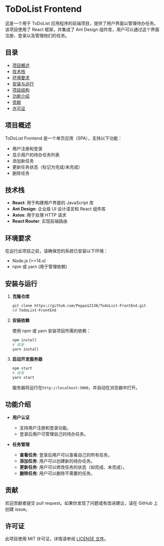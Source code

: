 # ToDoList Frontend

这是一个用于 ToDoList 应用程序的前端项目，提供了用户界面以管理待办任务。该项目使用了 React 框架，并集成了 Ant Design 组件库，用户可以通过这个界面注册、登录以及管理他们的任务。

## 目录

- [项目概述](#项目概述)
- [技术栈](#技术栈)
- [环境要求](#环境要求)
- [安装与运行](#安装与运行)
- [项目结构](#项目结构)
- [功能介绍](#功能介绍)
- [贡献](#贡献)
- [许可证](#许可证)

## 项目概述

ToDoList Frontend 是一个单页应用（SPA），支持以下功能：

- 用户注册和登录
- 显示用户的待办任务列表
- 添加新任务
- 更新任务状态（标记为完成/未完成）
- 删除任务

## 技术栈

- **React**: 用于构建用户界面的 JavaScript 库
- **Ant Design**: 企业级 UI 设计语言和 React 组件库
- **Axios**: 用于处理 HTTP 请求
- **React Router**: 实现前端路由

## 环境要求

在运行此项目之前，请确保您的系统已安装以下环境：

- Node.js (>=14.x)
- npm 或 yarn (用于管理依赖)

## 安装与运行

1. **克隆仓库**

   ```bash
   git clone https://github.com/Peppa12138/TodoList-FrontEnd.git
   cd TodoList-FrontEnd
   ```

2. **安装依赖**

   使用 npm 或 yarn 安装项目所需的依赖：

   ```bash
   npm install
   # 或者
   yarn install
   ```

3. **启动开发服务器**

   ```bash
   npm start
   # 或者
   yarn start
   ```

   服务器将运行在`http://localhost:3000`，并自动在浏览器中打开。

## 功能介绍

- **用户认证**

  - 支持用户注册和登录功能。
  - 登录后用户可管理自己的待办任务。

- **任务管理**
  - **查看任务**: 登录后用户可以查看自己的所有任务。
  - **添加任务**: 用户可以创建新的待办任务。
  - **更新任务**: 用户可以修改任务的状态（如完成、未完成）。
  - **删除任务**: 用户可以删除不需要的任务。

## 贡献

欢迎贡献者提交 pull request。如果你发现了问题或有改进建议，请在 GitHub 上创建 issue。

## 许可证

此项目使用 MIT 许可证。详情请参阅 [LICENSE 文件](LICENSE)。
